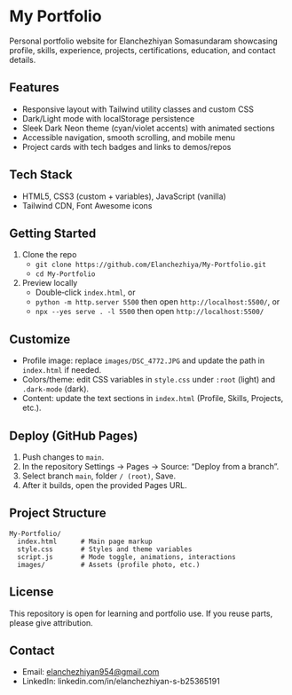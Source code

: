 # My Portfolio

Personal portfolio website for Elanchezhiyan Somasundaram showcasing profile, skills, experience, projects, certifications, education, and contact details.

## Features
- Responsive layout with Tailwind utility classes and custom CSS
- Dark/Light mode with localStorage persistence
- Sleek Dark Neon theme (cyan/violet accents) with animated sections
- Accessible navigation, smooth scrolling, and mobile menu
- Project cards with tech badges and links to demos/repos

## Tech Stack
- HTML5, CSS3 (custom + variables), JavaScript (vanilla)
- Tailwind CDN, Font Awesome icons

## Getting Started
1. Clone the repo
   - `git clone https://github.com/Elanchezhiya/My-Portfolio.git`
   - `cd My-Portfolio`
2. Preview locally
   - Double‑click `index.html`, or
   - `python -m http.server 5500` then open `http://localhost:5500/`, or
   - `npx --yes serve . -l 5500` then open `http://localhost:5500/`

## Customize
- Profile image: replace `images/DSC_4772.JPG` and update the path in `index.html` if needed.
- Colors/theme: edit CSS variables in `style.css` under `:root` (light) and `.dark-mode` (dark).
- Content: update the text sections in `index.html` (Profile, Skills, Projects, etc.).

## Deploy (GitHub Pages)
1. Push changes to `main`.
2. In the repository Settings → Pages → Source: “Deploy from a branch”.
3. Select branch `main`, folder `/ (root)`, Save.
4. After it builds, open the provided Pages URL.

## Project Structure
```
My-Portfolio/
  index.html      # Main page markup
  style.css       # Styles and theme variables
  script.js       # Mode toggle, animations, interactions
  images/         # Assets (profile photo, etc.)
```

## License
This repository is open for learning and portfolio use. If you reuse parts, please give attribution.

## Contact
- Email: elanchezhiyan954@gmail.com
- LinkedIn: linkedin.com/in/elanchezhiyan-s-b25365191
